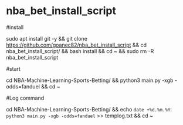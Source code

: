 # nba_bet_install_script

#install

sudo apt install git -y && git clone https://github.com/goanec82/nba_bet_install_script && cd nba_bet_install_script/ && bash install && cd ~ && sudo rm -R nba_bet_install_script

#start

cd NBA-Machine-Learning-Sports-Betting/ && python3 main.py -xgb -odds=fanduel && cd ~

#Log command

cd NBA-Machine-Learning-Sports-Betting/ && echo `date +%d.%m.%Y`: `python3 main.py -xgb -odds=fanduel` >> templog.txt && cd ~
